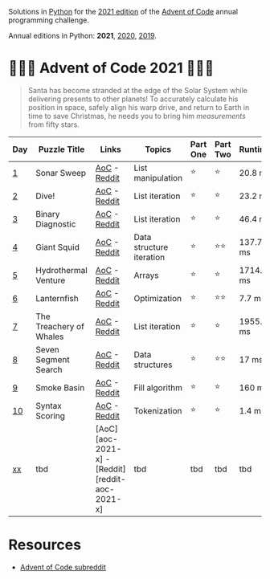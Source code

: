 Solutions in [Python][py] for the [2021 edition][aoc-2021] of the [Advent of Code][aoc] annual programming challenge.

Annual editions in Python: **2021**, [2020](/2020), [2019](/2019). 

# 🎄🌟🌟 Advent of Code 2021 🎄🌟🌟

> Santa has become stranded at the edge of the Solar System while delivering presents to other planets! To accurately calculate his position in space, safely align his warp drive, and return to Earth in time to save Christmas, he needs you to bring him *measurements* from fifty stars.

 Day                 | Puzzle Title            | Links                                             | Topics                   | Part One | Part Two | Runtime
|--------------------|-------------------------|---------------------------------------------------|--------------------------|----------|----------| ---
| [1](/2021/day-1)   | Sonar Sweep             | [AoC][aoc-2021-1] - [Reddit][reddit-aoc-2021-1]   | List manipulation        | ⭐        | ⭐        | 20.8 ms
| [2](/2021/day-2)   | Dive!                   | [AoC][aoc-2021-2] - [Reddit][reddit-aoc-2021-2]   | List iteration           | ⭐        | ⭐        | 23.2 ms
| [3](/2021/day-3)   | Binary Diagnostic       | [AoC][aoc-2021-3] - [Reddit][reddit-aoc-2021-3]   | List iteration           | ⭐        | ⭐        | 46.4 ms
| [4](/2021/day-4)   | Giant Squid             | [AoC][aoc-2021-4] - [Reddit][reddit-aoc-2021-4]   | Data structure iteration | ⭐        | ⭐⭐       | 137.7 ms
| [5](/2021/day-5)   | Hydrothermal Venture    | [AoC][aoc-2021-5] - [Reddit][reddit-aoc-2021-5]   | Arrays                   | ⭐        | ⭐        | 1714.2 ms
| [6](/2021/day-6)   | Lanternfish             | [AoC][aoc-2021-6] - [Reddit][reddit-aoc-2021-6]   | Optimization             | ⭐        | ⭐⭐       | 7.7 ms
| [7](/2021/day-7)   | The Treachery of Whales | [AoC][aoc-2021-7] - [Reddit][reddit-aoc-2021-7]   | List iteration           | ⭐        | ⭐        | 1955.9 ms
| [8](/2021/day-8)   | Seven Segment Search    | [AoC][aoc-2021-8] - [Reddit][reddit-aoc-2021-8]   | Data structures          | ⭐        | ⭐⭐       | 17 ms
| [9](/2021/day-9)   | Smoke Basin             | [AoC][aoc-2021-9] - [Reddit][reddit-aoc-2021-9]   | Fill algorithm           | ⭐        | ⭐        | 160 ms
| [10](/2021/day-10) | Syntax Scoring          | [AoC][aoc-2021-10] - [Reddit][reddit-aoc-2021-10] | Tokenization             | ⭐        | ⭐        | 1.4 ms
| [xx](/2021/day-xx) | tbd                     | [AoC][aoc-2021-x] - [Reddit][reddit-aoc-2021-x]   | tbd                      | tbd      | tbd      | tbd

# Resources

* [Advent of Code subreddit][reddit-aoc]

[aoc]: https://adventofcode.com/
[aoc-2021]: https://adventofcode.com/2021/
[aoc-2021-1]: https://adventofcode.com/2021/day/1
[aoc-2021-2]: https://adventofcode.com/2021/day/2
[aoc-2021-3]: https://adventofcode.com/2021/day/3
[aoc-2021-4]: https://adventofcode.com/2021/day/4
[aoc-2021-5]: https://adventofcode.com/2021/day/5
[aoc-2021-6]: https://adventofcode.com/2021/day/6
[aoc-2021-7]: https://adventofcode.com/2021/day/7
[aoc-2021-8]: https://adventofcode.com/2021/day/8
[aoc-2021-9]: https://adventofcode.com/2021/day/9
[aoc-2021-10]: https://adventofcode.com/2021/day/10
[aoc-2021-11]: https://adventofcode.com/2021/day/11
[aoc-2021-12]: https://adventofcode.com/2021/day/12
[aoc-2021-13]: https://adventofcode.com/2021/day/13
[aoc-2021-14]: https://adventofcode.com/2021/day/14
[aoc-2021-15]: https://adventofcode.com/2021/day/15
[aoc-2021-16]: https://adventofcode.com/2021/day/16
[aoc-2021-17]: https://adventofcode.com/2021/day/17
[aoc-2021-18]: https://adventofcode.com/2021/day/18
[aoc-2021-19]: https://adventofcode.com/2021/day/19
[aoc-2021-20]: https://adventofcode.com/2021/day/20
[aoc-2021-21]: https://adventofcode.com/2021/day/21
[aoc-2021-22]: https://adventofcode.com/2021/day/22
[aoc-2021-23]: https://adventofcode.com/2021/day/23
[aoc-2021-24]: https://adventofcode.com/2021/day/24
[aoc-2021-25]: https://adventofcode.com/2021/day/25

[py]: https://docs.python.org/3/

[reddit-aoc]: https://www.reddit.com/r/adventofcode/
[reddit-aoc-2021-1]: https://www.reddit.com/r66vow
[reddit-aoc-2021-2]: https://www.reddit.com/r6zd93
[reddit-aoc-2021-3]: https://www.reddit.com/r7r0ff
[reddit-aoc-2021-4]: https://www.reddit.com/r8i1lq
[reddit-aoc-2021-5]: https://www.reddit.com/r9824c
[reddit-aoc-2021-6]: https://www.reddit.com/r9z49j
[reddit-aoc-2021-7]: https://www.reddit.com/rar7ty
[reddit-aoc-2021-8]: https://www.reddit.com/rbj87a
[reddit-aoc-2021-9]: https://www.reddit.com/rca6vp
[reddit-aoc-2021-10]: https://www.reddit.com/rd0s54
[reddit-aoc-2021-11]: https://www.reddit.com/rds32p

[w-ari-geom]: https://en.wikipedia.org/wiki/Arithmetic_geometry
[w-bitmap]: https://en.wikipedia.org/wiki/Bitmap
[w-graph]: https://en.wikipedia.org/wiki/Graph_traversal
[w-logic]: https://en.wikipedia.org/wiki/Logic
[w-memoization]: https://en.wikipedia.org/wiki/Memoization
[w-number]: https://en.wikipedia.org/wiki/Number_theory
[w-orbital-mech]: https://en.wikipedia.org/wiki/Orbital_mechanics
[w-single-recursion]: https://en.wikipedia.org/wiki/Recursion_(computer_science)#single_recursion
[w-vn]: https://en.wikipedia.org/wiki/Virtual_machine
